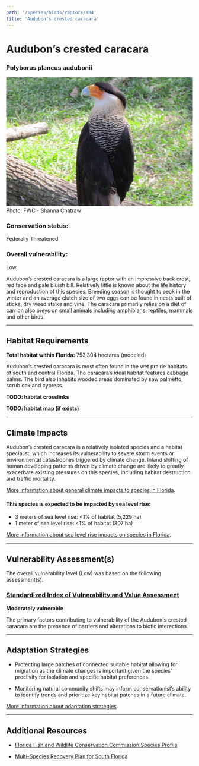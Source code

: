 ```yaml
---
path: '/species/birds/raptors/104'
title: 'Audubon’s crested caracara'
---
```


# Audubon’s crested caracara

### Polyborus plancus audubonii

<div id="TopSection">

<div class="header-photo"><img src="104.jpg" alt="Photo for Audubon’s crested caracara"/>
<figcaption>Photo: FWC - Shanna Chatraw</figcaption></div>

<div>

### Conservation status:

Federally Threatened

### Overall vulnerability:

Low

</div>
</div>

Audubon’s crested caracara is a large raptor with an impressive back crest, red face and pale bluish bill.  Relatively little is known about the life history and reproduction of this species.  Breeding season is thought to peak in the winter and an average clutch size of two eggs can be found in nests built of sticks, dry weed stalks and vine.  The caracara primarily relies on a diet of carrion also preys on small animals including amphibians, reptiles, mammals and other birds.

<hr />

## Habitat Requirements

**Total habitat within Florida:** 753,304 hectares (modeled)

Audubon’s crested caracara is most often found in the wet prairie habitats of south and central Florida.  The caracara’s ideal habitat features cabbage palms.  The bird also inhabits wooded areas dominated by saw palmetto, scrub oak and cypress.

**TODO: habitat crosslinks**

**TODO: habitat map (if exists)**

<hr />

## Climate Impacts

Audubon’s crested caracara is a relatively isolated species and a habitat specialist, which increases its vulnerability to severe storm events or environmental catastrophes triggered by climate change.  Inland shifting of human developing patterns driven by climate change are likely to greatly exacerbate existing pressures on this species, including habitat destruction and traffic mortality.

[More information about general climate impacts to species in Florida](/impacts/species).


#### This species is expected to be impacted by sea level rise:

- 3 meters of sea level rise: <1% of habitat (5,229 ha)
- 1 meter of sea level rise: <1% of habitat (807 ha)

[More information about sea level rise impacts on species in Florida](/impacts/species/slr).
    

<hr />

## Vulnerability Assessment(s)

The overall vulnerability level (Low) was based on the following assessment(s).
#### 
<div class="vulnerability-header">
<h3><a href="/impacts/vulnerability/sivva/species">Standardized Index of Vulnerability and Value Assessment</a></h3>
<b class="moderate">Moderately vulnerable</b>
</div> 

The primary factors contributing to vulnerability of the Audubon's crested caracara are the presence of barriers and alterations to biotic interactions.


<hr />

## Adaptation Strategies

- Protecting large patches of connected suitable habitat allowing for migration as the climate changes is important given the species’ proclivity for isolation and specific habitat preferences.

- Monitoring natural community shifts may inform conservationist’s ability to identify trends and prioritize key habitat patches in a future climate.

[More information about adaptation strategies](/strategies).

<hr />


## Additional Resources

- [Florida Fish and Wildlife Conservation Commission Species Profile](https://myfwc.com/wildlifehabitats/profiles/birds/raptors-and-vultures/crested-caracara/)

- [Multi-Species Recovery Plan for South Florida](https://ecos.fws.gov/docs/recovery_plan/sfl_msrp/SFL_MSRP_Species.pdf)
